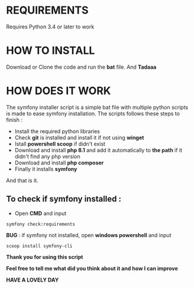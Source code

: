 # REQUIREMENTS 

Requires Python 3.4 or later to work

# HOW TO INSTALL

Download or Clone the code and run the **bat** file.
And **Tadaaa**

# HOW DOES IT WORK

The symfony installer script is a simple bat file with multiple python scripts is made to ease symfony installation. 
The scripts follows these steps to finish :

* Install the required python libraries 
* Check **git** is installed and install it if not using **winget**
* Istall **powershell scoop** if didn't exist 
* Download and install **php 8.1** and add it automatically to **the path** if it didn't find any php version
* Download and install **php composer**
* Finally it installs **symfony**

And that is it.

## To check if symfony installed : 
* Open **CMD** and input
```shell
symfony check:requirements
```
**BUG** : if symfony not installed, open **windows powershell** and input 
```shell
scoop install symfony-cli
```
**Thank you for using this script**

**Feel free to tell me what did you think about it and how I can improve**

**HAVE A LOVELY DAY**
